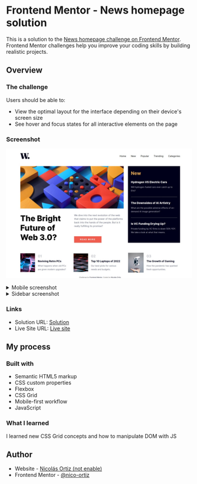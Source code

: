 # Frontend Mentor - News homepage solution

This is a solution to the [News homepage challenge on Frontend Mentor](https://www.frontendmentor.io/challenges/news-homepage-H6SWTa1MFl). Frontend Mentor challenges help you improve your coding skills by building realistic projects. 

## Overview

### The challenge

Users should be able to:

- View the optimal layout for the interface depending on their device's screen size
- See hover and focus states for all interactive elements on the page

### Screenshot

![](/assets/images/screenshot_desktop.jpg)

<details>
<summary>Mobile screenshot</summary>
<br>
  <img src='/assets/images/screenshot_mobile.jpg' >
</details>

<details>
<summary>Sidebar screenshot</summary>
<br>
  <img src='/assets/images/screenshot_sidebar.jpg'>
</details>

### Links

- Solution URL: [Solution](https://github.com/nico-ortiz/news-homepage)
- Live Site URL: [Live site](https://news-homepage-eight-eta.vercel.app/)

## My process

### Built with

- Semantic HTML5 markup
- CSS custom properties
- Flexbox
- CSS Grid
- Mobile-first workflow
- JavaScript

### What I learned

I learned new CSS Grid concepts and how to manipulate DOM with JS

## Author

- Website - [Nicolás Ortiz (not enable)]()
- Frontend Mentor - [@nico-ortiz](https://www.frontendmentor.io/profile/nico-ortiz)
